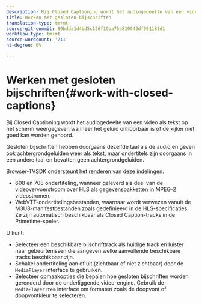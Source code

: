 ```yaml
---
description: Bij Closed Captioning wordt het audiogedeelte van een video als tekst op het scherm weergegeven wanneer het geluid onhoorbaar is of de kijker niet goed kan worden gehoord.
title: Werken met gesloten bijschriften
translation-type: tm+mt
source-git-commit: 89bdda1d4bd5c126f19ba75a819942df901183d1
workflow-type: tm+mt
source-wordcount: '211'
ht-degree: 0%

---
```



# Werken met gesloten bijschriften{#work-with-closed-captions}

Bij Closed Captioning wordt het audiogedeelte van een video als tekst op het scherm weergegeven wanneer het geluid onhoorbaar is of de kijker niet goed kan worden gehoord.

Gesloten bijschriften hebben doorgaans dezelfde taal als de audio en geven ook achtergrondgeluiden weer als tekst, maar ondertitels zijn doorgaans in een andere taal en bevatten geen achtergrondgeluiden.

Browser-TVSDK ondersteunt het renderen van deze indelingen:

* 608 en 708 ondertiteling, wanneer geleverd als deel van de videovervoerstroom over HLS als gegevenspakketten in MPEG-2 videostromen.
* WebVTT-ondertitelingsbestanden, waarnaar wordt verwezen vanuit de M3U8-manifestbestanden zoals gedefinieerd in de HLS-specificaties. Ze zijn automatisch beschikbaar als Closed Caption-tracks in de Primetime-speler.

U kunt:

* Selecteer een beschikbare bijschrifttrack als huidige track en luister naar gebeurtenissen die aangeven welke aanvullende beschikbare tracks beschikbaar zijn.
* Schakel ondertiteling aan of uit (zichtbaar of niet zichtbaar) door de `MediaPlayer` interface te gebruiken.
* Selecteer opmaakopties die bepalen hoe gesloten bijschriften worden gerenderd door de onderliggende video-engine. Gebruik de `MediaPlayerItem` interface om formaten zoals de doopvont of doopvontkleur te selecteren.

